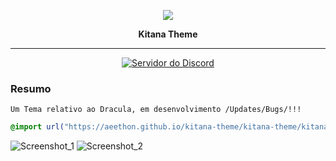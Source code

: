 <p align="center">
    <img src="https://avatars3.githubusercontent.com/u/66197267?s=60&v=4">
    <p align="center"><b>Kitana Theme</b><p>
</p>

<hr>
<p align="center">
<a alt="Servidor do Discord">
    <a href="https://discord.gg/vSRbKxY"><img src="https://discordapp.com/api/guilds/330547455273992202/embed.png" alt="Servidor do Discord" /></a>
</a>
</p>

### Resumo

```
Um Tema relativo ao Dracula, em desenvolvimento /Updates/Bugs/!!!
```
```css
@import url("https://aeethon.github.io/kitana-theme/kitana-theme/kitana.css")
```

![Screenshot_1](https://cdn.discordapp.com/attachments/712090790016450682/751934116148019240/unknown.png)
![Screenshot_2](https://cdn.discordapp.com/attachments/712090790016450682/751934180983701574/unknown.png)

